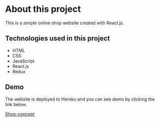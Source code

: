 # About this project

This is a simple online shop website created with React.js.

## Technologies used in this project

- HTML
- CSS
- JavaScript
- React.js
- Redux

## Demo

The website is deployed to Heroku and you can see demo by clicking the link below.

[Shop-concept](https://shop-concept.vercel.app/)
